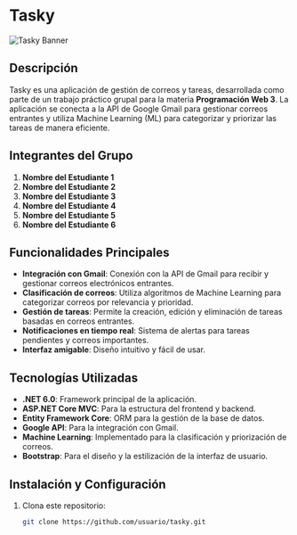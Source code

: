 # Tasky

![Tasky Banner](#) <!-- Aquí puedes agregar la URL de tu imagen tipo banner -->

## Descripción
Tasky es una aplicación de gestión de correos y tareas, desarrollada como parte de un trabajo práctico grupal para la materia **Programación Web 3**. La aplicación se conecta a la API de Google Gmail para gestionar correos entrantes y utiliza Machine Learning (ML) para categorizar y priorizar las tareas de manera eficiente.

## Integrantes del Grupo
1. **Nombre del Estudiante 1**
2. **Nombre del Estudiante 2**
3. **Nombre del Estudiante 3**
4. **Nombre del Estudiante 4**
5. **Nombre del Estudiante 5**
6. **Nombre del Estudiante 6**

## Funcionalidades Principales
- **Integración con Gmail**: Conexión con la API de Gmail para recibir y gestionar correos electrónicos entrantes.
- **Clasificación de correos**: Utiliza algoritmos de Machine Learning para categorizar correos por relevancia y prioridad.
- **Gestión de tareas**: Permite la creación, edición y eliminación de tareas basadas en correos entrantes.
- **Notificaciones en tiempo real**: Sistema de alertas para tareas pendientes y correos importantes.
- **Interfaz amigable**: Diseño intuitivo y fácil de usar.

## Tecnologías Utilizadas
- **.NET 6.0**: Framework principal de la aplicación.
- **ASP.NET Core MVC**: Para la estructura del frontend y backend.
- **Entity Framework Core**: ORM para la gestión de la base de datos.
- **Google API**: Para la integración con Gmail.
- **Machine Learning**: Implementado para la clasificación y priorización de correos.
- **Bootstrap**: Para el diseño y la estilización de la interfaz de usuario.

## Instalación y Configuración
1. Clona este repositorio:
   ```bash
   git clone https://github.com/usuario/tasky.git
  ```
